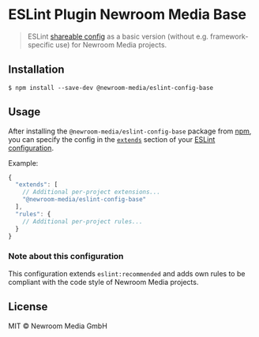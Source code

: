 # ESLint Plugin Newroom Media Base

> ESLint [shareable config](https://eslint.org/docs/developer-guide/shareable-configs.html) as a basic version (without e.g. framework-specific use) for Newroom Media projects.

## Installation

```
$ npm install --save-dev @newroom-media/eslint-config-base
```


## Usage

After installing the `@newroom-media/eslint-config-base` package from [npm](https://www.npmjs.com/package/@newroom-media/eslint-config-base), you can specify the config in the [`extends`](https://eslint.org/docs/user-guide/configuring#extending-configuration-files) section of your [ESLint configuration](https://eslint.org/docs/user-guide/configuring).

Example:
```js
{
  "extends": [
    // Additional per-project extensions...
    "@newroom-media/eslint-config-base"
  ],
  "rules": {
    // Additional per-project rules...
  }
}
```

### Note about this configuration

This configuration extends `eslint:recommended` and adds own rules to be compliant with the code style of Newroom Media projects.


## License

MIT © Newroom Media GmbH